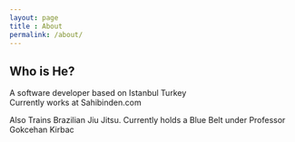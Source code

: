 ```yaml
---
layout: page
title : About
permalink: /about/
---
```


<h2>Who is He?</h2>
<p>A software developer based on Istanbul Turkey<br>
Currently works at Sahibinden.com</p>

<p>Also Trains Brazilian Jiu Jitsu. Currently holds a Blue Belt under Professor Gokcehan Kirbac</p>
